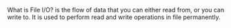 What is File I/O? is the flow of data that you can either read from, or you can write to. It is used to perform read and write operations in file permanently.
